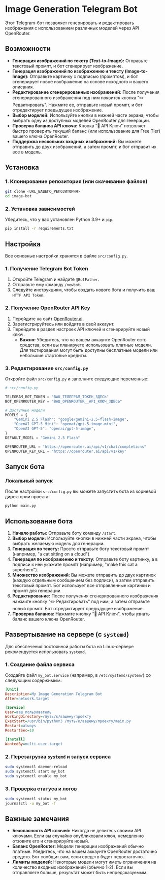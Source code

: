 # Image Generation Telegram Bot

Этот Telegram-бот позволяет генерировать и редактировать изображения с использованием различных моделей через API OpenRouter.

## Возможности

*   **Генерация изображений по тексту (Text-to-Image):** Отправьте текстовый промпт, и бот сгенерирует изображение.
*   **Генерация изображений по изображению и тексту (Image-to-Image):** Отправьте картинку с подписью (промптом), и бот сгенерирует новое изображение на основе исходного и вашего описания.
*   **Редактирование сгенерированных изображений:** После получения сгенерированного изображения под ним появится кнопка "✏️ Редактировать". Нажмите ее, отправьте новый промпт, и бот отредактирует предыдущее изображение.
*   **Выбор моделей:** Используйте кнопки в нижней части экрана, чтобы выбрать одну из доступных моделей OpenRouter для генерации.
*   **Проверка баланса API ключа:** Кнопка "🔑 API Ключ" позволяет быстро проверить текущий баланс (или использование для Free Tier) вашего ключа OpenRouter.
*   **Поддержка нескольких входных изображений:** Вы можете отправить до двух изображений, а затем промпт, и бот отправит их все в модель.

## Установка

### 1. Клонирование репозитория (или скачивание файлов)

```bash
git clone <URL_ВАШЕГО_РЕПОЗИТОРИЯ>
cd image-bot
```

### 2. Установка зависимостей

Убедитесь, что у вас установлен Python 3.9+ и `pip`.

```bash
pip install -r requirements.txt
```

## Настройка

Все основные настройки хранятся в файле `src/config.py`.

### 1. Получение Telegram Bot Token

1.  Откройте Telegram и найдите `@BotFather`.
2.  Отправьте ему команду `/newbot`.
3.  Следуйте инструкциям, чтобы создать нового бота и получить ваш `HTTP API Token`.

### 2. Получение OpenRouter API Key

1.  Перейдите на сайт [OpenRouter.ai](https://openrouter.ai/).
2.  Зарегистрируйтесь или войдите в свой аккаунт.
3.  Перейдите в раздел настроек API ключей и сгенерируйте новый ключ.
    *   **Важно:** Убедитесь, что на вашем аккаунте OpenRouter есть средства, если вы планируете использовать платные модели. Для тестирования могут быть доступны бесплатные модели или небольшие стартовые кредиты.

### 3. Редактирование `src/config.py`

Откройте файл `src/config.py` и заполните следующие переменные:

```python
# src/config.py

TELEGRAM_BOT_TOKEN = "ВАШ_ТЕЛЕГРАМ_ТОКЕН_ЗДЕСЬ"
BOT_OPENROUTER_KEY = "ВАШ_OPENROUTER__API_КЛЮЧ_ЗДЕСЬ"

# Доступные модели
MODELS = {
    "Gemini 2.5 Flash": "google/gemini-2.5-flash-image",
    "OpenAI GPT-5 Mini": "openai/gpt-5-image-mini",
    "OpenAI GPT-5": "openai/gpt-5-image",
}
DEFAULT_MODEL = "Gemini 2.5 Flash"

OPENROUTER_URL = "https://openrouter.ai/api/v1/chat/completions"
OPENROUTER_KEY_URL = "https://openrouter.ai/api/v1/key"
```

## Запуск бота

### Локальный запуск

После настройки `src/config.py` вы можете запустить бота из корневой директории проекта:

```bash
python main.py
```

## Использование бота

1.  **Начало работы:** Отправьте боту команду `/start`.
2.  **Выбор модели:** Используйте кнопки в нижней части экрана, чтобы выбрать желаемую модель для генерации.
3.  **Генерация по тексту:** Просто отправьте боту текстовый промпт (например, "a cat sitting on a cloud").
4.  **Генерация по изображению и тексту:** Отправьте боту картинку, а в подписи к ней укажите промпт (например, "make this cat a superhero").
5.  **Множество изображений:** Вы можете отправить до двух картинок (каждую отдельным сообщением без подписи), а затем отправить текстовый промпт. Бот использует все отправленные картинки и промпт для генерации.
6.  **Редактирование:** После получения сгенерированного изображения нажмите кнопку "✏️ Редактировать" под ним, а затем отправьте новый промпт. Бот отредактирует предыдущее изображение.
7.  **Проверка баланса:** Нажмите кнопку "🔑 API Ключ", чтобы узнать баланс вашего ключа OpenRouter.

## Развертывание на сервере (с `systemd`)

Для обеспечения постоянной работы бота на Linux-сервере рекомендуется использовать `systemd`.

### 1. Создание файла сервиса

Создайте файл `my_bot.service` (например, в `/etc/systemd/system/`) со следующим содержимым:

```ini
[Unit]
Description=My Image Generation Telegram Bot
After=network.target

[Service]
User=ваш_пользователь
WorkingDirectory=/путь/к/вашему/проекту
ExecStart=/usr/bin/python3 /путь/к/вашему/проекту/main.py
Restart=always
RestartSec=10

[Install]
WantedBy=multi-user.target
```

### 2. Перезагрузка `systemd` и запуск сервиса

```bash
sudo systemctl daemon-reload
sudo systemctl start my_bot
sudo systemctl enable my_bot
```

### 3. Проверка статуса и логов

```bash
sudo systemctl status my_bot
journalctl -u my_bot -f
```

## Важные замечания

*   **Безопасность API ключей:** Никогда не делитесь своими API ключами. Если вы случайно опубликовали ключ, немедленно отзовите его и сгенерируйте новый.
*   **Баланс OpenRouter:** Модели генерации изображений обычно платные. Убедитесь, что на вашем аккаунте OpenRouter достаточно средств. Бот сообщит вам, если средств будет недостаточно.
*   **Лимиты моделей:** Некоторые модели могут иметь ограничения на количество входных изображений (обычно 1-2). Если вы отправляете больше, результат может быть непредсказуемым.
